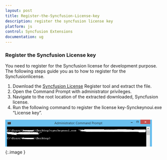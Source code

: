```yaml
---
layout: post
title: Register-the-Syncfusion-License-key
description: register the syncfusion license key
platform: js
control: Syncfusion Extensions
documentation: ug
---
```


### Register the Syncfusion License key

You need to register for the Syncfusion license for development purpose. The following steps guide you as to how to register for the Syncfusionlicense.

1. Download the [Syncfusion License](http://files2.syncfusion.com/Installs/Support/KB/RegisterProductkeyinBuildMachine.zip) Register tool and extract the file. 
2. Open the Command Prompt with administrator privileges.
3. Navigate to the root location of the extracted downloaded, Syncfusion license.
4. Run the following command to register the license key-Synckeynoui.exe “License key”.



![](Register-the-Syncfusion-License-key_images/Register-the-Syncfusion-License-key_img1.png)
{:.image }



